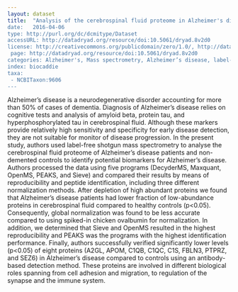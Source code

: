 ```yaml
---
layout: dataset
title:  "Analysis of the cerebrospinal fluid proteome in Alzheimer's disease
date:   2016-04-06
type: http://purl.org/dc/dcmitype/Dataset
accessURL: http://datadryad.org/resource/doi:10.5061/dryad.8v2d0
license: http://creativecommons.org/publicdomain/zero/1.0/, http://datadryad.org/pages/policies
 page: http://datadryad.org/resource/doi:10.5061/dryad.8v2d0
categories: Alzheimer's, Mass spectrometry, Alzheimer’s disease, label-free quantitative, cerebrospinal fluid, mass data evaluation, Decyder software, Maxquant software, OpenMS software, PEAKS software, Sieve software
index: biocaddie
taxa:
 - NCBITaxon:9606
---
```


Alzheimer’s disease is a neurodegenerative disorder accounting for more than 50% of cases of dementia. Diagnosis of Alzheimer’s disease relies on cognitive tests and analysis of amyloid beta, protein tau, and hyperphosphorylated tau in cerebrospinal fluid. Although these markers provide relatively high sensitivity and specificity for early disease detection, they are not suitable for monitor of disease progression. In the present study, authors used label-free shotgun mass spectrometry to analyse the cerebrospinal fluid proteome of Alzheimer’s disease patients and non-demented controls to identify potential biomarkers for Alzheimer’s disease. Authors processed the data using five programs (DecyderMS, Maxquant, OpenMS, PEAKS, and Sieve) and compared their results by means of reproducibility and peptide identification, including three different normalization methods. After depletion of high abundant proteins we found that Alzheimer’s disease patients had lower fraction of low-abundance proteins in cerebrospinal fluid compared to healthy controls (p<0.05). Consequently, global normalization was found to be less accurate compared to using spiked-in chicken ovalbumin for normalization. In addition, we determined that Sieve and OpenMS resulted in the highest reproducibility and PEAKS was the programs with the highest identification performance. Finally, authors successfully verified significantly lower levels (p<0.05) of eight proteins (A2GL, APOM, C1QB, C1QC, C1S, FBLN3, PTPRZ, and SEZ6) in Alzheimer’s disease compared to controls using an antibody-based detection method. These proteins are involved in different biological roles spanning from cell adhesion and migration, to regulation of the synapse and the immune system.


